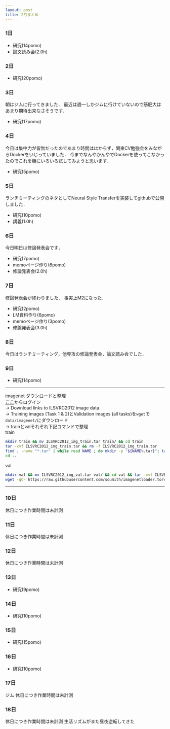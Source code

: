 ```yaml
---
layout: post
title: 2月まとめ
---
```


### 1日
* 研究(14pomo)
* 論文読み会(2.0h)

### 2日
* 研究(20pomo)

### 3日
朝はジムに行ってきました．
最近は週一しかジムに行けていないので筋肥大はあまり期待出来なさそうです．
* 研究(17pomo)

### 4日
今日は集中力が皆無だったのであまり時間ははからず，関東CV勉強会をみながらDockerをいじっていました．
今までなんやかんやでDockerを使ってこなかったのでこれを機にいろいろ試してみようと思います．
* 研究(5pomo)

### 5日
ランチミーティングのネタとしてNeural Style Transferを実装してgithubで公開しました．
* 研究(10pomo)
* 講義(1.0h)

### 6日
今日明日は修論発表会です．
* 研究(7pomo)
* memoページ作り(6pomo)
* 修論発表会(2.0h)

### 7日
修論発表会が終わりました．
事実上M2になった．
* 研究(2pomo)
* LM資料作り(6pomo)
* memoページ作り(3pomo)
* 修論発表会(3.0h)

### 8日
今日はランチミーティング，他専攻の修論発表会，論文読み会でした．

### 9日
* 研究(14pomo)

---
imagenet ダウンロードと整理  
[ここ](http://image-net.org/download-images)からログイン  
-> Download links to ILSVRC2012 image data.  
-> Training images (Task 1 & 2)とValidation images (all tasks)を`wget`で`data/imagenet/`にダウンロード  
-> trainとvalそれぞれ下記コマンドで整理  
train
```bash
mkdir train && mv ILSVRC2012_img_train.tar train/ && cd train
tar -xvf ILSVRC2012_img_train.tar && rm -f ILSVRC2012_img_train.tar
find . -name "*.tar" | while read NAME ; do mkdir -p "${NAME%.tar}"; tar -xvf "${NAME}" -C "${NAME%.tar}"; rm -f "${NAME}"; done
cd ..
```
val
```bash
mkdir val && mv ILSVRC2012_img_val.tar val/ && cd val && tar -xvf ILSVRC2012_img_val.tar
wget -qO- https://raw.githubusercontent.com/soumith/imagenetloader.torch/master/valprep.sh | bash
```
---

### 10日
休日につき作業時間は未計測

### 11日
休日につき作業時間は未計測

### 12日
休日につき作業時間は未計測

### 13日
* 研究(9pomo)

### 14日
* 研究(10pomo)

### 15日
* 研究(15pomo)

### 16日
* 研究(10pomo)

### 17日
ジム
休日につき作業時間は未計測

### 18日
休日につき作業時間は未計測
生活リズムがまた昼夜逆転してきた